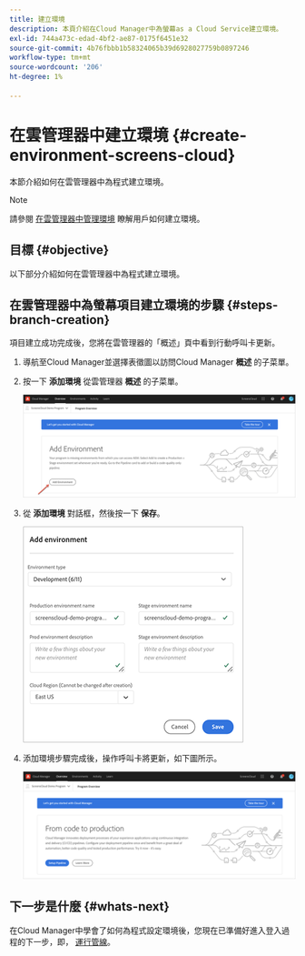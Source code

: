 ```yaml
---
title: 建立環境
description: 本頁介紹在Cloud Manager中為螢幕as a Cloud Service建立環境。
exl-id: 744a473c-edad-4bf2-ae87-0175f6451e32
source-git-commit: 4b76fbbb1b58324065b39d6928027759b0897246
workflow-type: tm+mt
source-wordcount: '206'
ht-degree: 1%

---
```


# 在雲管理器中建立環境 {#create-environment-screens-cloud}

本節介紹如何在雲管理器中為程式建立環境。

>[!NOTE]
>請參閱 [在雲管理器中管理環境](https://experienceleague.adobe.com/docs/experience-manager-cloud-service/implementing/using-cloud-manager/manage-environments.html?lang=en) 瞭解用戶如何建立環境。

## 目標 {#objective}

以下部分介紹如何在雲管理器中為程式建立環境。

## 在雲管理器中為螢幕項目建立環境的步驟 {#steps-branch-creation}

項目建立成功完成後，您將在雲管理器的「概述」頁中看到行動呼叫卡更新。

1. 導航至Cloud Manager並選擇表徵圖以訪問Cloud Manager **概述** 的子菜單。

1. 按一下 **添加環境** 從雲管理器 **概述** 的子菜單。

   ![影像](/help/screens-cloud/assets/onboarding/add-environ1.png)

1. 從 **添加環境** 對話框，然後按一下 **保存**。

   ![影像](/help/screens-cloud/assets/onboarding/add-environ2.png)

1. 添加環境步驟完成後，操作呼叫卡將更新，如下圖所示。

   ![影像](/help/screens-cloud/assets/onboarding/add-environ3a.png)

## 下一步是什麼 {#whats-next}

在Cloud Manager中學會了如何為程式設定環境後，您現在已準備好進入登入過程的下一步，即， [運行管線](/help/screens-cloud/onboarding-screens-cloud/running-a-pipeline.md)。
